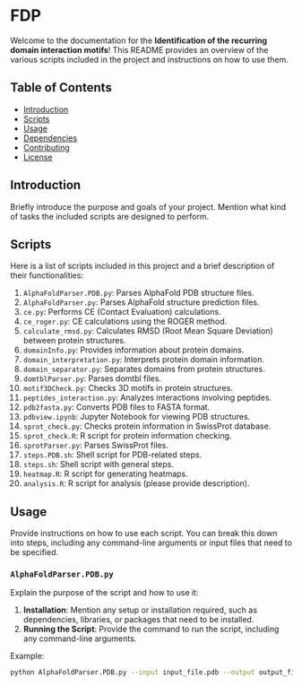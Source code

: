 # FDP

Welcome to the documentation for the **Identification of the recurring domain interaction motifs**! This README provides an overview of the various scripts included in the project and instructions on how to use them.

## Table of Contents
- [Introduction](#introduction)
- [Scripts](#scripts)
- [Usage](#usage)
- [Dependencies](#dependencies)
- [Contributing](#contributing)
- [License](#license)

## Introduction

Briefly introduce the purpose and goals of your project. Mention what kind of tasks the included scripts are designed to perform.

## Scripts

Here is a list of scripts included in this project and a brief description of their functionalities:

1. `AlphaFoldParser.PDB.py`: Parses AlphaFold PDB structure files.
2. `AlphaFoldParser.py`: Parses AlphaFold structure prediction files.
3. `ce.py`: Performs CE (Contact Evaluation) calculations.
4. `ce_roger.py`: CE calculations using the ROGER method.
5. `calculate_rmsd.py`: Calculates RMSD (Root Mean Square Deviation) between protein structures.
6. `domainInfo.py`: Provides information about protein domains.
7. `domain_interpretation.py`: Interprets protein domain information.
8. `domain_separator.py`: Separates domains from protein structures.
9. `domtblParser.py`: Parses domtbl files.
10. `motif3DCheck.py`: Checks 3D motifs in protein structures.
11. `peptides_interaction.py`: Analyzes interactions involving peptides.
12. `pdb2fasta.py`: Converts PDB files to FASTA format.
13. `pdbview.ipynb`: Jupyter Notebook for viewing PDB structures.
14. `sprot_check.py`: Checks protein information in SwissProt database.
15. `sprot_check.R`: R script for protein information checking.
16. `sprotParser.py`: Parses SwissProt files.
17. `steps.PDB.sh`: Shell script for PDB-related steps.
18. `steps.sh`: Shell script with general steps.
19. `heatmap.R`: R script for generating heatmaps.
20. `analysis.R`: R script for analysis (please provide description).

## Usage

Provide instructions on how to use each script. You can break this down into steps, including any command-line arguments or input files that need to be specified.

### `AlphaFoldParser.PDB.py`

Explain the purpose of the script and how to use it:

1. **Installation**: Mention any setup or installation required, such as dependencies, libraries, or packages that need to be installed.
2. **Running the Script**: Provide the command to run the script, including any command-line arguments.

Example:
```sh
python AlphaFoldParser.PDB.py --input input_file.pdb --output output_file.txt
